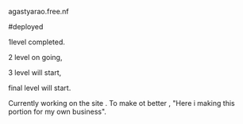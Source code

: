  agastyarao.free.nf

#deployed 





1level  completed. 

2 level on going, 

3 level will start, 

final level will start.

Currently working on the site . To make ot better , "Here i making this portion for my own business".
